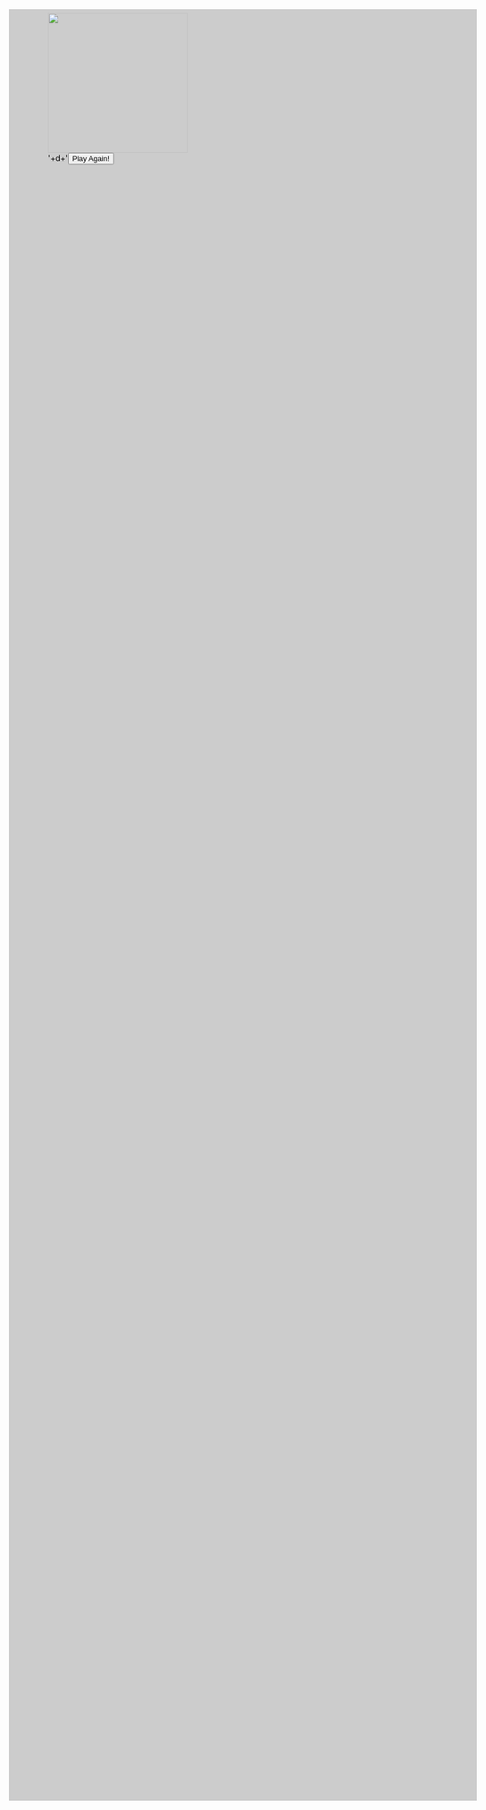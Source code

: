 # IAA_Flashcards

## How to use:
Go to student profiles: https://analytics.ncsu.edu/?page_id=243
Open your browser's console in developer tools (F12)
Paste in minified code below and quiz yourself!

function flashcard_game(){jQuery("#flashcards").remove();var e=[];jQuery.each(jQuery("div.entry-content table tbody tr td:odd"),function(j,k){e.push(jQuery(k).text().split("\n")[0])});var h=[];jQuery.each(jQuery("div.entry-content table tbody tr td:even span img"),function(j,k){h.push(jQuery(k))});var g=[];var b=5;while(g.length<b){var f=Math.floor(Math.random()*e.length);if(!g.includes(f)){g.push(f)}}var a=Math.floor(Math.random()*b);var d="";for(var c=0;c<b;c+=1){d+='<input type="radio" class="answer" id="student'+c+'" name="studentselection" value="';if(c!=a){d+="in"}d+='correct" onclick="check_answer()" /> <label for="student'+c+'">'+e[g[c]]+"</label><br/>"}jQuery('<div id="flashcards" style="background:#ccc; min-width:80%; min-height:30em; padding-left:5em; padding-top: .5em; height:80%; color:black; z-index:9999; position: absolute; left: 10%; top: 50px;"><img src='+h[g[a]][0].currentSrc+' height="250em" width="250em"><form>'+d+'<input type="button" onclick="flashcard_game()" value="Play Again!"></form></div>').appendTo("body")}function check_answer(){jQuery(".answer[value=correct]").next().css({backgroundColor:"#00ff00"})}flashcard_game();
